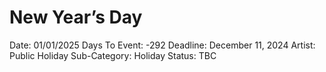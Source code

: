 # New Year’s Day

Date: 01/01/2025
Days To Event: -292
Deadline: December 11, 2024
Artist: Public Holiday
Sub-Category: Holiday
Status: TBC